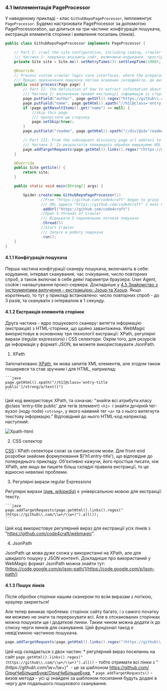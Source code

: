 ### 4.1 Імплементація PageProcessor

У наведеному прикладі - клас `GithubRepoPageProcessor`, імплементує `PageProcessor`.
 Будемо настроювати PageProcessor за допомогою PageProcessoration, що ділиться на три частини: конфігурація пошукача, екстракція елементів сторінки і виявлення посилань (лінків).

```java
public class GithubRepoPageProcessor implements PageProcessor {

    // Part I: crawl the site configuration, including coding, crawler space, retries, etc.
    /// Частина 1: пошукачу вказують сайт, включаючи кодування, простір для пошуку, повторні спроби і т.д.
    private Site site = Site.me().setRetryTimes(3).setSleepTime(1000);

    @Override
    // Process custom crawler logic core interfaces, where the preparation of extraction logic
    /// Процес призначення пошукачу логіки основних інтерфейсів, де визначаються правила екстракції даних
    public void process(Page page) {
        // Part II: the definition of how to extract information about the page, and preserved
        /// Частина 2: визначення правил екстракції інформацію зі сторінки і в якому полі классу зберігається
        page.putField("author", page.getUrl().regex("https://github\\.com/(\\w+)/.*").toString());
        page.putField("name", page.getHtml().xpath("//h1[@class='entry-title public']/strong/a/text()").toString());
        if (page.getResultItems().get("name") == null) {
            //skip this page
            /// пропустити цю сторінку
            page.setSkip(true);
        }
        page.putField("readme", page.getHtml().xpath("//div[@id='readme']/tidyText()"));

        // Part III: From the subsequent discovery page url address to crawler
        /// Частина 3: Із результатів попередніх обробок вишукуемо URL адреси інших сторінок для передачи пошукачеві на обробку
        page.addTargetRequests(page.getHtml().links().regex("(https://github\\.com/[\w\-]+/[\w\-]+)").all());
    }

    @Override
    public Site getSite() {
        return site;
    }

    public static void main(String[] args) {

        Spider.create(new GithubRepoPageProcessor())
                //From "https://github.com/code4craft" began to grasp
                /// URL адреса "https://github.com/code4craft" з якої починається пошук
                .addUrl("https://github.com/code4craft")
                //Open 5 threads of Crawler
                /// Відкрвати 5 паралельних потоків пошукача
                .thread(5)
                //Start Crawler
                /// Запуск в роботу пошукача
                .run();
    }
}
```

#### 4.1.1 Конфігурація пошукача

Перша частина конфігурації сканеру пошукача, включають в себе: кодування, інтервал сканування, час очікування, число повторних спроб, а також включає в себе деякі параметри браузера: User Agent, cookie і налаштування проксі-сервера. Докладніше у [4.5  Знайомство з інструментами вилучення - екстракцією: Jsoup та Xsoup](../../posts/ch4-basic-page-processor/xsoup.md). Якщо коротенько, то тут у прикладі встановлено: число повторних спроб - до 3 разів, та сканувати з інтервалом в 1 секунду.

#### 4.1.2 Екстракція елементів сторінок

Друга частина - ядро пошукового сканеру: витягти інформацію (екстракція) з HTML-сторінки, що щойно завантажена. WebMagic використовує в основному три технології екстракції: XPath, регулярні вирази (regular expressions) і CSS селектори. Окрім того, для резурсів де інформація у форматі JSON, ви можете використовувати JsonPath.

1. XPath

  Започатковано [XPath](https://uk.wikipedia.org/wiki/XPath), як мова запитів XML елементів, але згодом також поширився та став зручним і для HTML, наприклад:

	```java
	page.getHtml().xpath("//h1[@class='entry-title public']/strong/a/text()")
	```

  Цей код використовує XPath, та означає: "знайти всі атрибута класу @class 'entry-title public' для тегів (елемент) `<h1>`  і знайти дочірній тег-вузол (ноду node) `<strong>`, у якого наявний тег `<a>` та з нього витягнути текстову інформацію." Відповідний до нього HTML-код наприклад наступний:
  
  ![Xpath-html](http://webmagic.qiniudn.com/oscimages/104607_Aqq8_190591.png)

2. CSS селектор

  [CSS](https://uk.wikipedia.org/wiki/CSS#.D0.A1.D0.B5.D0.BB.D0.B5.D0.BA.D1.82.D0.BE.D1.80.D0.B8_.D1.82.D0.B0_.D0.9F.D1.81.D0.B5.D0.B2.D0.B4.D0.BE-.D0.BA.D0.BB.D0.B0.D1.81.D0.B8) і XPath селектори схожі за синтаксисом мови. Для front-end розробки знайоме формулювання $('h1.entry-title'), що відповідне до попереднього прикладу. Об'єктивно кажучи, його простіше писати, ніж XPath, але якщо ви пишете більш складні правила екстракції, то це відносно невеликі проблеми.

3. Регулярні вирази regular Expressions

  Регулярні вирази [(див. wikipedia)](https://uk.wikipedia.org/wiki/%D0%A0%D0%B5%D0%B3%D1%83%D0%BB%D1%8F%D1%80%D0%BD%D0%B8%D0%B9_%D0%B2%D0%B8%D1%80%D0%B0%D0%B7) є універсальною мовою для екстракції тексту.

	```java
	page.addTargetRequests(page.getHtml().links().regex("(https://github\\.com/\\w+/\\w+)").all());
	```

  Цей код використовує регулярний вираз для екстракції усіх лінків з "https://github.com/code4craft/webmagic".

4. JsonPath

  JsonPath це мова дуже схожа у використанні на XPath, але для швидкого пошуку у JSON контенті. Докладніше про використаний у WebMagic формат JsonPath можна знайти тут: [https://code.google.com/p/json-path/](https://code.google.com/p/json-path/)

#### 4.1.3 Пошук лінків

Після обробки сторінки нашим сканером по всім виразам з логікою, краулер закриється!

Але тепер виникає проблема: сторінок сайту багато, і з самого початку ми можемо не знати та перерахувати всі.
 Але в отсканованих сторінках можна пошукати ще і додаткові линки. Таким чином можна додати їх до списку черги линків для сканування. Цей фунціонал такод є невід'ємною частиною пошукача.

```java
page.addTargetRequests(page.getHtml().links().regex("(https://github\\.com/\\w+/\\w+)").all());
```

Цей код складається з двох частин:
    * регулярний вираз посиланнь на сайт `page.getHtml().links().regex("(https://github\\.com/\\w+/\\w+)").all()` - тобто отримати всі лінки з "(https://github\\.com/\\w+/\\w+)"  - це  за шаблоном https://github.com/ОднаЧиБільшеБукв/ОднаЧиБільшеБукв,
    * `page.addTargetRequests()` - визов метода - усі ці знайдені за шаблоном посилання будуть додані в чергу для подальшого пошукового сканування.
